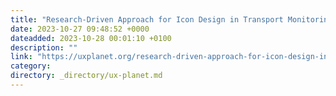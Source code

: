 ```yaml
---
title: "Research-Driven Approach for Icon Design in Transport Monitoring Systems"
date: 2023-10-27 09:48:52 +0000
dateadded: 2023-10-28 00:01:10 +0100
description: ""
link: "https://uxplanet.org/research-driven-approach-for-icon-design-in-transport-monitoring-systems-a3d3049ba7ec?source=rss----819cc2aaeee0---4"
category:
directory: _directory/ux-planet.md
---
```

